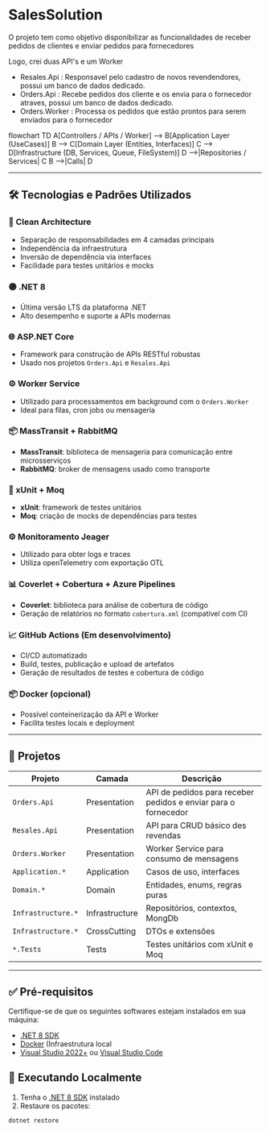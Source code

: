 # SalesSolution

O projeto tem como objetivo disponibilizar as funcionalidades de receber pedidos de clientes e enviar pedidos para fornecedores

Logo, crei duas API's e um Worker
- Resales.Api : Responsavel pelo cadastro de novos revendendores, possui um banco de dados dedicado.
- Orders.Api : Recebe pedidos dos cliente e os envia para o fornecedor atraves, possui um banco de dados dedicado.
- Orders.Worker : Processa os pedidos que estão prontos para serem enviados para o fornecedor


flowchart TD
    A[Controllers / APIs / Worker] --> B[Application Layer (UseCases)]
    B --> C[Domain Layer (Entities, Interfaces)]
    C --> D[Infrastructure (DB, Services, Queue, FileSystem)]
    D -->|Repositories / Services| C
    B -->|Calls| D

  
---

## 🛠️ Tecnologias e Padrões Utilizados

### 🧼 Clean Architecture
- Separação de responsabilidades em 4 camadas principais
- Independência da infraestrutura
- Inversão de dependência via interfaces
- Facilidade para testes unitários e mocks

### 🟣 .NET 8
- Última versão LTS da plataforma .NET
- Alto desempenho e suporte a APIs modernas

### 🌐 ASP.NET Core
- Framework para construção de APIs RESTful robustas
- Usado nos projetos `Orders.Api` e `Resales.Api`

### ⚙️ Worker Service
- Utilizado para processamentos em background com o `Orders.Worker`
- Ideal para filas, cron jobs ou mensageria

### 📦 MassTransit + RabbitMQ
- **MassTransit**: biblioteca de mensageria para comunicação entre microsserviços
- **RabbitMQ**: broker de mensagens usado como transporte

### 🧪 xUnit + Moq
- **xUnit**: framework de testes unitários
- **Moq**: criação de mocks de dependências para testes

### ⚙️ Monitoramento Jeager
- Utilizado para obter logs e traces
- Utiliza openTelemetry com exportação OTL 


### 📊 Coverlet + Cobertura + Azure Pipelines
- **Coverlet**: biblioteca para análise de cobertura de código
- Geração de relatórios no formato `cobertura.xml` (compatível com CI)

### 📈 GitHub Actions (Em desenvolvimento)
- CI/CD automatizado
- Build, testes, publicação e upload de artefatos
- Geração de resultados de testes e cobertura de código

### 📦 Docker (opcional)
- Possível conteinerização da API e Worker
- Facilita testes locais e deployment

---

## 📁 Projetos

| Projeto                       | Camada        | Descrição                                                        |
|-------------------------------|---------------|------------------------------------------------------------------|
| `Orders.Api`                  | Presentation  | API de pedidos para receber pedidos e enviar para o fornecedor   |
| `Resales.Api`                 | Presentation  | API para CRUD básico des revendas                                |
| `Orders.Worker`               | Presentation  | Worker Service para consumo de mensagens                         |
| `Application.*`               | Application   | Casos de uso, interfaces                                         |
| `Domain.*`                    | Domain        | Entidades, enums, regras puras                                   |
| `Infrastructure.*`            | Infrastructure| Repositórios, contextos, MongDb                                  |
| `Infrastructure.*`            | CrossCutting  | DTOs e extensões                                                 |
| `*.Tests`                     | Tests         | Testes unitários com xUnit e Moq                                 |

---

## ✅ Pré-requisitos

Certifique-se de que os seguintes softwares estejam instalados em sua máquina:

- [.NET 8 SDK](https://dotnet.microsoft.com/download/dotnet/8.0)
- [Docker](https://www.docker.com/) (Infraestrutura local
- [Visual Studio 2022+](https://visualstudio.microsoft.com/) ou [Visual Studio Code](https://code.visualstudio.com/)



## 🚀 Executando Localmente

1. Tenha o [.NET 8 SDK](https://dotnet.microsoft.com/download/dotnet/8.0) instalado
2. Restaure os pacotes:

```bash
dotnet restore

